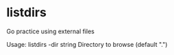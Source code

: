 # listdirs
Go practice using external files

Usage: listdirs -dir string
                 Directory to browse (default ".")